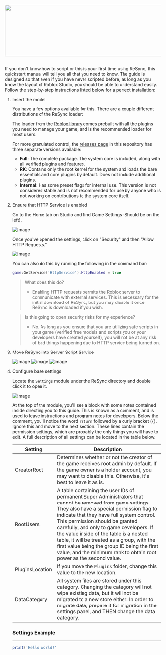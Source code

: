 <div align=center><img src="https://github.com/user-attachments/assets/3d14a1db-eedc-4520-874f-29a1987e6203" height="166" width="692"></div><br>

If you don't know how to script or this is your first time using ReSync, this quickstart manual will tell you all that you need to know. The guide is designed so that even if you have never scripted before, as long as you know the layout of Roblox Studio, you should be able to understand easily. Follow the step-by-step instructions listed below for a perfect installation:

1. Insert the model
   
   You have a few options available for this. There are a couple different distributions of the ReSync loader:
   
   The loader from the [Roblox library](https://roblox.com) comes prebuilt with all the plugins you need to manage your game, and is the recommended loader for most users.
   
   For more granulated control, the [releases page](https://github.com/MasterKingSirPlease/ProjectReSync/releases) in this repository has three separate versions available:
   - **Full**: The complete package. The system core is included, along with all verified plugins and features.
   - **RK**: Contains only the root kernel for the system and loads the bare essentials and core plugins by default. Does not include additional plugins.
   - **Internal**: Has some preset flags for internal use. This version is not considered stable and is not recommended for use by anyone who is not working on contributions to the system core itself.
   
2. Ensure that HTTP Service is enabled
   
   Go to the Home tab on Studio and find Game Settings (Should be on the left).

   ![image](https://github.com/user-attachments/assets/4160b532-22e8-4297-a067-2f9465c37e6b)


   Once you've opened the settings, click on "Security" and then "Allow HTTP Requests."

   ![image](https://github.com/user-attachments/assets/e80082e4-6fbd-477a-b197-6be890ce49fd)
   
   You can also do this by running the following in the command bar:
    ```lua
   game:GetService('HttpService').HttpEnabled = true
    ```
    > What does this do?
    > - Enabling HTTP requests permits the Roblox server to communicate with external services. This is necessary for the initial download of ReSync, but you may disable it once ReSync is downloaded if you wish.

    > Is this going to open security risks for my experience?
    > - No. As long as you ensure that you are utilizing safe scripts in
    	   your game (verified free models and scripts you or your developers
    	   have created yourself), you will not be at any risk of bad things
    	   happening due to HTTP service being turned on.

4. Move ReSync into Server Script Service

   ![image](https://github.com/user-attachments/assets/f60fcf42-c352-4796-a5c5-f2532f616d59)
   ![image](https://github.com/user-attachments/assets/ffc5eb57-28d1-4526-9e3b-31f40b5bcf99)
   ![image](https://github.com/user-attachments/assets/83687432-8561-4e47-98c4-9f47b58855a1)

3. Configure base settings

   Locate the ``Settings`` module under the ReSync directory and double click it to open it.

   ![image](https://github.com/user-attachments/assets/36e77539-ecf6-4eb1-a844-30554ff86395)

   At the top of the module, you'll see a block with some notes contained inside directing you to this guide. This is known as a comment, and is used to leave instructions and program notes for developers. Below the comment, you'll notice the word ``return`` followed by a curly bracket (``{``). Ignore this and move to the next section. These lines contain the permission settings, which are probably the only things you will have to edit. A full description of all settings can be located in the table below.

   | Setting | Description |
   | ------- | ----------- |
   | CreatorRoot | Determines whether or not the creator of the game receives root admin by default. If the game owner is a holder account, you may want to disable this. Otherwise, it's best to leave it as is.
   | RootUsers | A table containing the user IDs of permanent Super Administrators that cannot be removed from game settings. They also have a special permission flag to indicate that they have full system control. This permission should be granted carefully, and only to game developers. If the value inside of the table is a nested table, it will be treated as a group, with the first value being the group ID being the first value, and the minimum rank to obtain root power as the second value.
   | PluginsLocation | If you move the ``Plugins`` folder, change this value to the new location.
   | DataCategory | All system files are stored under this category. Changing the category will not wipe existing data, but it will not be migrated to a new store either. In order to migrate data, prepare it for migration in the settings panel, and THEN change the data category.

   ### Settings Example
   
   ---
   
   ```lua
   print('Hello world!'
   ```
